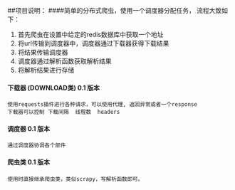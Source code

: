 ##项目说明：
####简单的分布式爬虫，使用一个调度器分配任务， 流程大致如下：
1. 首先爬虫在设置中给定的redis数据库中获取一个地址
2. 将url传输到调度器中，调度器通过下载器获得下载结果
3. 将结果传输调度器 
4. 调度器通过解析函数获取解析结果
5. 将解析结果进行存储

#### 下载器 (DOWNLOAD类) 0.1 版本
    使用requests插件进行各种请求，可以使用代理, 返回异常或者一个response
    下载器可以控制 下载间隔  线程数  headers 
    
#### 调度器 0.1 版本
    通过调度器协调各个部件
    
#### 爬虫类 0.1 版本 
    使用时直接继承爬虫类，类似scrapy，写解析函数即可。
